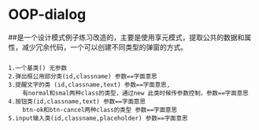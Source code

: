 # OOP-dialog
##是一个设计模式例子练习改造的，主要是使用享元模式，提取公共的数据和属性，减少冗余代码，一个可以创建不同类型的弹窗的方式。<br>
###
    1.一个基类() 无参数
    2.弹出框公用部分类(id,classname) 参数==字面意思
    3.提醒文字的类 (id,classname,text) 参数==字面意思, 
        有normal和smal两种class的类型，通过new 此类时候传参数控制，参数==字面意思
    4.按钮类(id,classname,text) 参数==字面意思
        btn-ok和btn-cancel两种class的类型 参数==字面意思
    5.input输入类(id,classname,placeholder) 参数==字面意思
